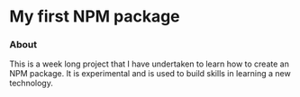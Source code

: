 <h1>My first NPM package</h1>


<h3>About</h3>
<p>This is a week long project that I have undertaken to learn how to create
an NPM package. It is experimental and is used to build skills in learning a new technology.</p>
